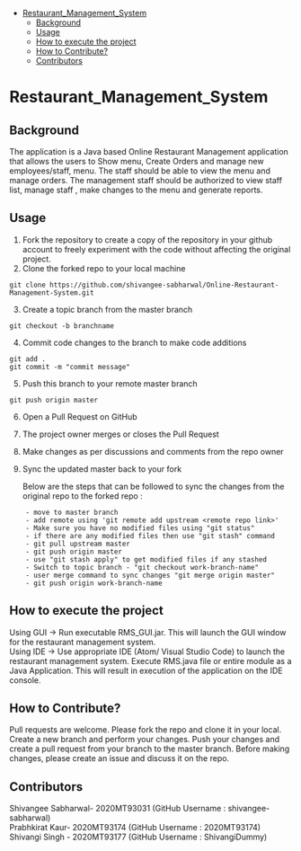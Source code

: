 - [Restaurant_Management_System](#restaurant-management-system)
  * [Background](#background)
  * [Usage](#usage)
  * [How to execute the project](#how-to-execute-the-project)
  * [How to Contribute?](#how-to-contribute-)
  * [Contributors](#contributors)

# Restaurant_Management_System

## Background

The application is a Java based Online Restaurant Management application that allows the users to Show menu, Create Orders and manage new employees/staff, menu.
The staff should be able to view the menu and manage orders. The management staff should be authorized to view staff list, manage staff , make changes to the menu and generate reports.

## Usage

1. Fork the repository to create a copy of the repository in your github account to freely experiment with the code without affecting the original project.
2. Clone the forked repo to your local machine 
```
git clone https://github.com/shivangee-sabharwal/Online-Restaurant-Management-System.git
```
3. Create a topic branch from the master branch
```
git checkout -b branchname
```
4. Commit code changes to the branch to make code additions
```
git add .
git commit -m "commit message"
```
5. Push this branch to your remote master branch
```
git push origin master
```
6. Open a Pull Request on GitHub
7. The project owner merges or closes the Pull Request
8. Make changes as per discussions and comments from the repo owner
9. Sync the updated master back to your fork
   
   Below are the steps that can be followed to sync the changes from the original repo to the forked repo :
   
```
	- move to master branch
	- add remote using 'git remote add upstream <remote repo link>'
	- Make sure you have no modified files using "git status"
	- if there are any modified files then use "git stash" command
	- git pull upstream master
	- git push origin master
	- use "git stash apply" to get modified files if any stashed
	- Switch to topic branch - "git checkout work-branch-name"
	- user merge command to sync changes "git merge origin master"
	- git push origin work-branch-name
```
## How to execute the project
Using GUI -> 
Run executable RMS_GUI.jar. This will launch the GUI window for the restaurant management system.\
Using IDE ->
Use appropriate IDE (Atom/ Visual Studio Code) to launch the restaurant management system.
Execute RMS.java file or entire module as a Java Application. This will result in execution of the application on the IDE console.

## How to Contribute?

Pull requests are welcome. 
Please fork the repo and clone it in your local. Create a new branch and perform your changes. Push your changes and create a pull request from your branch to the master branch.
Before making changes, please create an issue and discuss it on the repo.

## Contributors

Shivangee Sabharwal- 2020MT93031 (GitHub Username : shivangee-sabharwal)\
Prabhkirat Kaur- 2020MT93174 (GitHub Username : 2020MT93174)
Shivangi Singh - 2020MT93177 (GitHub Username : ShivangiDummy)
